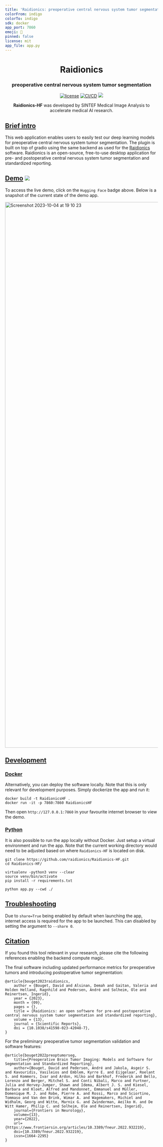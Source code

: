 ```yaml
---
title: 'Raidionics: preoperative central nervous system tumor segmentation'
colorFrom: indigo
colorTo: indigo
sdk: docker
app_port: 7860
emoji: 🧠
pinned: false
license: mit
app_file: app.py
---
```


<div align="center">
<h1 align="center">Raidionics</h1>
<h3 align="center">preoperative central nervous system tumor segmentation</h3>

[![license](https://img.shields.io/github/license/DAVFoundation/captain-n3m0.svg?style=flat-square)](https://github.com/DAVFoundation/captain-n3m0/blob/master/LICENSE)
[![CI/CD](https://github.com/raidionics/Raidionics-HF/actions/workflows/deploy.yml/badge.svg)](https://github.com/raidionics/Raidionics-HF/actions/workflows/deploy.yml)
<a target="_blank" href="https://huggingface.co/spaces/dbouget/raidionics"><img src="https://img.shields.io/badge/🤗%20Hugging%20Face-Spaces-yellow.svg"></a>

**Raidionics-HF** was developed by SINTEF Medical Image Analysis to accelerate medical AI research.

</div>

## [Brief intro](https://github.com/raidionics/Raidionics-HF#brief-intro)

This web application enables users to easily test our deep learning models for preoperative central nervous system tumor segmentation.
The plugin is built on top of gradio using the same backend as used for the [Raidionics](https://raidionics.github.io/) software.
Raidionics is an open-source, free-to-use desktop application for pre- and postoperative central nervous system tumor segmentation and standardized reporting.

## [Demo](https://github.com/raidionics/RaidionicsHF#demo) <a target="_blank" href="https://huggingface.co/spaces/dbouget/raidionics"><img src="https://img.shields.io/badge/🤗%20Hugging%20Face-Spaces-yellow.svg"></a>

To access the live demo, click on the `Hugging Face` badge above. Below is a snapshot of the current state of the demo app.

<img width="1800" alt="Screenshot 2023-10-04 at 19 10 23" src="https://github.com/raidionics/AeroPath/assets/29090665/8777945b-1c9f-4345-87d9-c530d28cc5ce">

## [Development](https://github.com/raidionics/RaidionicsHF#development)

### [Docker](https://github.com/raidionics/RaidionicsHF#docker)

Alternatively, you can deploy the software locally. Note that this is only relevant for development purposes. Simply dockerize the app and run it:

```
docker build -t RaidionicsHF .
docker run -it -p 7860:7860 RaidionicsHF
```

Then open `http://127.0.0.1:7860` in your favourite internet browser to view the demo.

### [Python](https://github.com/raidionics/RaidionicsHF#python)

It is also possible to run the app locally without Docker. Just setup a virtual environment and run the app.
Note that the current working directory would need to be adjusted based on where `Raidionics-HF` is located on disk.

```
git clone https://github.com/raidionics/Raidionics-HF.git
cd Raidionics-HF/

virtualenv -python3 venv --clear
source venv/bin/activate
pip install -r requirements.txt

python app.py --cwd ./
```

## [Troubleshooting](https://github.com/raidionics/RaidionicsHF#troubleshooting)

Due to `share=True` being enabled by default when launching the app,
internet access is required for the app to be launched. This can disabled by setting
the argument to `--share 0`.

## [Citation](https://github.com/raidionics/RaidionicsHF#citation)

If you found this tool relevant in your research, please cite the following references enabling the backend compute magic.

The final software including updated performance metrics for preoperative tumors and introducing postoperative tumor segmentation:
```
@article{bouget2023raidionics,
    author = {Bouget, David and Alsinan, Demah and Gaitan, Valeria and Holden Helland, Ragnhild and Pedersen, André and Solheim, Ole and Reinertsen, Ingerid},
    year = {2023},
    month = {09},
    pages = {},
    title = {Raidionics: an open software for pre-and postoperative central nervous system tumor segmentation and standardized reporting},
    volume = {13},
    journal = {Scientific Reports},
    doi = {10.1038/s41598-023-42048-7},
}
```

For the preliminary preoperative tumor segmentation validation and software features:
```
@article{bouget2022preoptumorseg,
    title={Preoperative Brain Tumor Imaging: Models and Software for Segmentation and Standardized Reporting},
    author={Bouget, David and Pedersen, André and Jakola, Asgeir S. and Kavouridis, Vasileios and Emblem, Kyrre E. and Eijgelaar, Roelant S. and Kommers, Ivar and Ardon, Hilko and Barkhof, Frederik and Bello, Lorenzo and Berger, Mitchel S. and Conti Nibali, Marco and Furtner, Julia and Hervey-Jumper, Shawn and Idema, Albert J. S. and Kiesel, Barbara and Kloet, Alfred and Mandonnet, Emmanuel and Müller, Domenique M. J. and Robe, Pierre A. and Rossi, Marco and Sciortino, Tommaso and Van den Brink, Wimar A. and Wagemakers, Michiel and Widhalm, Georg and Witte, Marnix G. and Zwinderman, Aeilko H. and De Witt Hamer, Philip C. and Solheim, Ole and Reinertsen, Ingerid},
    journal={Frontiers in Neurology},
    volume={13},
    year={2022},
    url={https://www.frontiersin.org/articles/10.3389/fneur.2022.932219},
    doi={10.3389/fneur.2022.932219},
    issn={1664-2295}
}
```